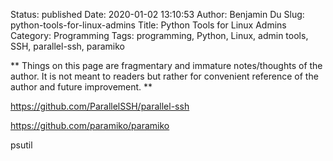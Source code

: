 Status: published
Date: 2020-01-02 13:10:53
Author: Benjamin Du
Slug: python-tools-for-linux-admins
Title: Python Tools for Linux Admins
Category: Programming
Tags: programming, Python, Linux, admin tools, SSH, parallel-ssh, paramiko

**
Things on this page are fragmentary and immature notes/thoughts of the author.
It is not meant to readers but rather for convenient reference of the author and future improvement.
**

https://github.com/ParallelSSH/parallel-ssh

https://github.com/paramiko/paramiko

psutil
